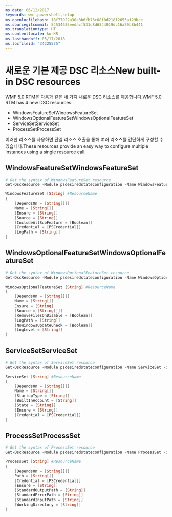 ```yaml
---
ms.date: 06/12/2017
keywords: wmf,powershell,setup
ms.openlocfilehash: 18f77922a30e8b6fb73c08f0d218f2655a129bce
ms.sourcegitcommit: 54534635eedacf531d8d6344019dc16a50b8b441
ms.translationtype: HT
ms.contentlocale: ko-KR
ms.lasthandoff: 05/17/2018
ms.locfileid: "34225575"
---
```

# <a name="new-built-in-dsc-resources"></a><span data-ttu-id="75f7b-102">새로운 기본 제공 DSC 리소스</span><span class="sxs-lookup"><span data-stu-id="75f7b-102">New built-in DSC resources</span></span>

<span data-ttu-id="75f7b-103">WMF 5.0 RTM은 다음과 같은 네 가지 새로운 DSC 리소스를 제공합니다.</span><span class="sxs-lookup"><span data-stu-id="75f7b-103">WMF 5.0 RTM has 4 new DSC resources:</span></span>
* <span data-ttu-id="75f7b-104">WindowsFeatureSet</span><span class="sxs-lookup"><span data-stu-id="75f7b-104">WindowsFeatureSet</span></span>
* <span data-ttu-id="75f7b-105">WindowsOptionalFeatureSet</span><span class="sxs-lookup"><span data-stu-id="75f7b-105">WindowsOptionalFeatureSet</span></span>
* <span data-ttu-id="75f7b-106">ServiceSet</span><span class="sxs-lookup"><span data-stu-id="75f7b-106">ServiceSet</span></span>
* <span data-ttu-id="75f7b-107">ProcessSet</span><span class="sxs-lookup"><span data-stu-id="75f7b-107">ProcessSet</span></span>

<span data-ttu-id="75f7b-108">이러한 리소스를 사용하면 단일 리소스 호출을 통해 여러 리소스를 간단하게 구성할 수 있습니다.</span><span class="sxs-lookup"><span data-stu-id="75f7b-108">These resources provide an easy way to configure multiple instances using a single resource call.</span></span>

## <a name="windowsfeatureset"></a><span data-ttu-id="75f7b-109">WindowsFeatureSet</span><span class="sxs-lookup"><span data-stu-id="75f7b-109">WindowsFeatureSet</span></span>

```powershell
# Get the syntax of WindowsFeatureSet resource
Get-DscResource -Module psdesiredstateconfiguration -Name WindowsFeatureSet -Syntax

WindowsFeatureSet [String] #ResourceName
{
    [DependsOn = [String[]]]
    Name = [String[]]
    [Ensure = [String]]
    [Source = [String]]
    [IncludeAllSubFeature = [Boolean]]
    [Credential = [PSCredential]]
    [LogPath = [String]]
}
```

## <a name="windowsoptionalfeatureset"></a><span data-ttu-id="75f7b-110">WindowsOptionalFeatureSet</span><span class="sxs-lookup"><span data-stu-id="75f7b-110">WindowsOptionalFeatureSet</span></span>

```powershell
# Get the syntax of WindowsOptionalFeatureSet resource
Get-DscResource -Module psdesiredstateconfiguration -Name WindowsOptionalFeatureSet -Syntax

WindowsOptionalFeatureSet [String] #ResourceName
{
    [DependsOn = [String[]]]
    Name = [String[]]
    Ensure = [String]
    [Source = [String[]]]
    [RemoveFilesOnDisable = [Boolean]]
    [LogPath = [String]]
    [NoWindowsUpdateCheck = [Boolean]]
    [LogLevel = [String]]
}
```

## <a name="serviceset"></a><span data-ttu-id="75f7b-111">ServiceSet</span><span class="sxs-lookup"><span data-stu-id="75f7b-111">ServiceSet</span></span>

```powershell
# Get the syntax of ServiceSet resource
Get-DscResource -Module psdesiredstateconfiguration -Name ServiceSet -Syntax

ServiceSet [String] #ResourceName
{
    [DependsOn = [String[]]]
    Name = [String[]]
    [StartupType = [String]]
    [BuiltInAccount = [String]]
    [State = [String]]
    [Ensure = [String]]
    [Credential = [PSCredential]]
}
```

## <a name="processset"></a><span data-ttu-id="75f7b-112">ProcessSet</span><span class="sxs-lookup"><span data-stu-id="75f7b-112">ProcessSet</span></span>

```powershell
# Get the syntax of ProcessSet resource
Get-DscResource -Module psdesiredstateconfiguration -Name ProcessSet -Syntax

ProcessSet [String] #ResourceName
{
    [DependsOn = [String[]]]
    Path = [String[]]
    [Credential = [PSCredential]]
    [Ensure = [String]]
    [StandardOutputPath = [String]]
    [StandardErrorPath = [String]]
    [StandardInputPath = [String]]
    [WorkingDirectory = [String]]
}
```

